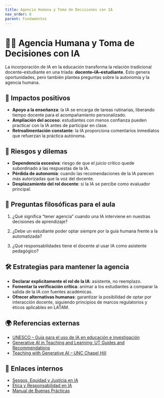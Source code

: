 ```yaml
---
title: Agencia Humana y Toma de Decisiones con IA
nav_order: 8
parent: Fundamentos
---
```


# 🧑‍🏫 Agencia Humana y Toma de Decisiones con IA  

La incorporación de IA en la educación transforma la relación tradicional docente–estudiante en una tríada: **docente–IA–estudiante**. Esto genera oportunidades, pero también plantea preguntas sobre la autonomía y la agencia humana.  

## 🔹 Impactos positivos  

- **Apoyo a la enseñanza**: la IA se encarga de tareas rutinarias, liberando tiempo docente para el acompañamiento personalizado.  
- **Ampliación del acceso**: estudiantes con menos confianza pueden practicar con la IA antes de participar en clase.  
- **Retroalimentación constante**: la IA proporciona comentarios inmediatos que refuerzan la práctica autónoma.  

## 🔹 Riesgos y dilemas  

- **Dependencia excesiva**: riesgo de que el juicio crítico quede subordinado a las respuestas de la IA.  
- **Pérdida de autonomía**: cuando las recomendaciones de la IA parecen más autorizadas que la voz del docente.  
- **Desplazamiento del rol docente**: si la IA se percibe como evaluador principal.  

## 📌 Preguntas filosóficas para el aula  

1. ¿Qué significa “tener agencia” cuando una IA interviene en nuestras decisiones de aprendizaje?  

1. ¿Debe un estudiante poder optar siempre por la guía humana frente a la automatizada?  

1. ¿Qué responsabilidades tiene el docente al usar IA como asistente pedagógico?  

## 🛠️ Estrategias para mantener la agencia  

- **Declarar explícitamente el rol de la IA**: asistente, no reemplazo.  
- **Fomentar la verificación crítica**: animar a los estudiantes a comparar la salida de la IA con fuentes académicas.  
- **Ofrecer alternativas humanas**: garantizar la posibilidad de optar por interacción docente, siguiendo principios de marcos regulatorios y éticos aplicables en LATAM.  

## 🌍 Referencias externas  

- [UNESCO – Guía para el uso de IA en educación e investigación](https://www.unesco.org/es/articles/guia-para-el-uso-de-ia-generativa-en-educacion-e-investigacion)  
- [Generative AI in Teaching and Learning: UT Guides and Recommendations](https://ctl.utexas.edu/generative-ai-teaching-and-learning-ut-guides-and-recommendations)  
- [Teaching with Generative AI – UNC Chapel Hill](https://ai.unc.edu/teaching-generative-ai-usage-guidance-2/)  

## 🔗 Enlaces internos  

- [Sesgos, Equidad y Justicia en IA](../Fundamentos/Sesgos-Equidad-Justicia.md)  
- [Ética y Responsabilidad en IA](../Etica/Etica-y-Responsabilidad-en-IA.md)  
- [Manual de Buenas Prácticas](../Herramientas/Manual-de-Buenas-Practicas.md)
